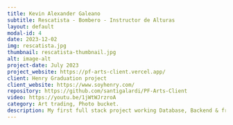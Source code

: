 ```yaml
---
title: Kevin Alexander Galeano
subtitle: Rescatista - Bombero - Instructor de Alturas
layout: default
modal-id: 4
date: 2023-12-02
img: rescatista.jpg
thumbnail: rescatista-thumbnail.jpg
alt: image-alt
project-date: July 2023
project_website: https://pf-arts-client.vercel.app/
client: Henry Graduation project
client_website: https://www.soyhenry.com/
repository: https://github.com/santigalardi/PF-Arts-Client
video: https://youtu.be/1jWtWJrzroA
category: Art trading, Photo bucket.
description: My first full stack project working Database, Backend & front deployed on Vercel/Railway. Using NodeJs, Express, Postgres, React-Redux, Bootstrap.
---
```

